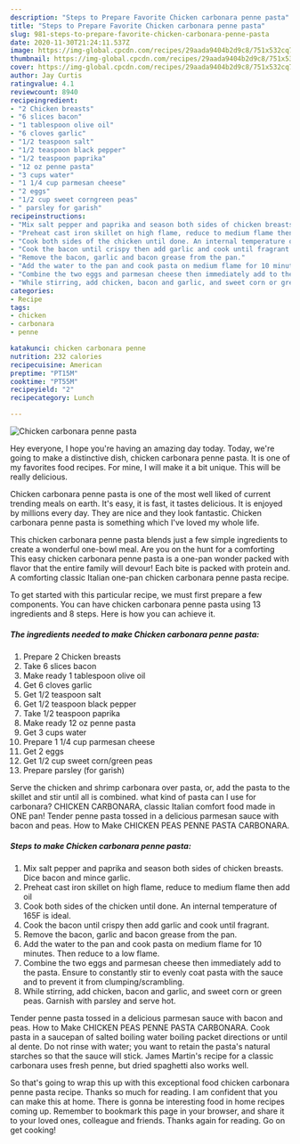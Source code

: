 ```yaml
---
description: "Steps to Prepare Favorite Chicken carbonara penne pasta"
title: "Steps to Prepare Favorite Chicken carbonara penne pasta"
slug: 981-steps-to-prepare-favorite-chicken-carbonara-penne-pasta
date: 2020-11-30T21:24:11.537Z
image: https://img-global.cpcdn.com/recipes/29aada9404b2d9c8/751x532cq70/chicken-carbonara-penne-pasta-recipe-main-photo.jpg
thumbnail: https://img-global.cpcdn.com/recipes/29aada9404b2d9c8/751x532cq70/chicken-carbonara-penne-pasta-recipe-main-photo.jpg
cover: https://img-global.cpcdn.com/recipes/29aada9404b2d9c8/751x532cq70/chicken-carbonara-penne-pasta-recipe-main-photo.jpg
author: Jay Curtis
ratingvalue: 4.1
reviewcount: 8940
recipeingredient:
- "2 Chicken breasts"
- "6 slices bacon"
- "1 tablespoon olive oil"
- "6 cloves garlic"
- "1/2 teaspoon salt"
- "1/2 teaspoon black pepper"
- "1/2 teaspoon paprika"
- "12 oz penne pasta"
- "3 cups water"
- "1 1/4 cup parmesan cheese"
- "2 eggs"
- "1/2 cup sweet corngreen peas"
- " parsley for garish"
recipeinstructions:
- "Mix salt pepper and paprika and season both sides of chicken breasts. Dice bacon and mince garlic."
- "Preheat cast iron skillet on high flame, reduce to medium flame then add oil"
- "Cook both sides of the chicken until done. An internal temperature of 165F is ideal."
- "Cook the bacon until crispy then add garlic and cook until fragrant."
- "Remove the bacon, garlic and bacon grease from the pan."
- "Add the water to the pan and cook pasta on medium flame for 10 minutes. Then reduce to a low flame."
- "Combine the two eggs and parmesan cheese then immediately add to the pasta. Ensure to constantly stir to evenly coat pasta with the sauce and to prevent it from clumping/scrambling."
- "While stirring, add chicken, bacon and garlic, and sweet corn or green peas. Garnish with parsley and serve hot."
categories:
- Recipe
tags:
- chicken
- carbonara
- penne

katakunci: chicken carbonara penne 
nutrition: 232 calories
recipecuisine: American
preptime: "PT15M"
cooktime: "PT55M"
recipeyield: "2"
recipecategory: Lunch

---
```



![Chicken carbonara penne pasta](https://img-global.cpcdn.com/recipes/29aada9404b2d9c8/751x532cq70/chicken-carbonara-penne-pasta-recipe-main-photo.jpg)

Hey everyone, I hope you're having an amazing day today. Today, we're going to make a distinctive dish, chicken carbonara penne pasta. It is one of my favorites food recipes. For mine, I will make it a bit unique. This will be really delicious.

Chicken carbonara penne pasta is one of the most well liked of current trending meals on earth. It's easy, it is fast, it tastes delicious. It is enjoyed by millions every day. They are nice and they look fantastic. Chicken carbonara penne pasta is something which I've loved my whole life.

This chicken carbonara penne pasta blends just a few simple ingredients to create a wonderful one-bowl meal. Are you on the hunt for a comforting This easy chicken carbonara penne pasta is a one-pan wonder packed with flavor that the entire family will devour! Each bite is packed with protein and. A comforting classic Italian one-pan chicken carbonara penne pasta recipe.


To get started with this particular recipe, we must first prepare a few components. You can have chicken carbonara penne pasta using 13 ingredients and 8 steps. Here is how you can achieve it.

<!--inarticleads1-->

##### The ingredients needed to make Chicken carbonara penne pasta:

1. Prepare 2 Chicken breasts
1. Take 6 slices bacon
1. Make ready 1 tablespoon olive oil
1. Get 6 cloves garlic
1. Get 1/2 teaspoon salt
1. Get 1/2 teaspoon black pepper
1. Take 1/2 teaspoon paprika
1. Make ready 12 oz penne pasta
1. Get 3 cups water
1. Prepare 1 1/4 cup parmesan cheese
1. Get 2 eggs
1. Get 1/2 cup sweet corn/green peas
1. Prepare  parsley (for garish)


Serve the chicken and shrimp carbonara over pasta, or, add the pasta to the skillet and stir until all is combined. what kind of pasta can I use for carbonara? CHICKEN CARBONARA, classic Italian comfort food made in ONE pan! Tender penne pasta tossed in a delicious parmesan sauce with bacon and peas. How to Make CHICKEN PEAS PENNE PASTA CARBONARA. 

<!--inarticleads2-->

##### Steps to make Chicken carbonara penne pasta:

1. Mix salt pepper and paprika and season both sides of chicken breasts. Dice bacon and mince garlic.
1. Preheat cast iron skillet on high flame, reduce to medium flame then add oil
1. Cook both sides of the chicken until done. An internal temperature of 165F is ideal.
1. Cook the bacon until crispy then add garlic and cook until fragrant.
1. Remove the bacon, garlic and bacon grease from the pan.
1. Add the water to the pan and cook pasta on medium flame for 10 minutes. Then reduce to a low flame.
1. Combine the two eggs and parmesan cheese then immediately add to the pasta. Ensure to constantly stir to evenly coat pasta with the sauce and to prevent it from clumping/scrambling.
1. While stirring, add chicken, bacon and garlic, and sweet corn or green peas. Garnish with parsley and serve hot.


Tender penne pasta tossed in a delicious parmesan sauce with bacon and peas. How to Make CHICKEN PEAS PENNE PASTA CARBONARA. Cook pasta in a saucepan of salted boiling water boiling packet directions or until al dente. Do not rinse with water; you want to retain the pasta&#39;s natural starches so that the sauce will stick. James Martin&#39;s recipe for a classic carbonara uses fresh penne, but dried spaghetti also works well. 

So that's going to wrap this up with this exceptional food chicken carbonara penne pasta recipe. Thanks so much for reading. I am confident that you can make this at home. There is gonna be interesting food in home recipes coming up. Remember to bookmark this page in your browser, and share it to your loved ones, colleague and friends. Thanks again for reading. Go on get cooking!

